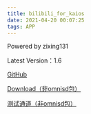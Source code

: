 ```yaml
---
title: bilibili_for_kaios
date: 2021-04-20 00:07:25
tags: APP
---
```


Powered by zixing131



Latest Version：1.6



[GitHub](https://github.com/openkaios/bilibili_kaios/)



[Download（非omnisd包）](https://github.com/openkaios/bilibili_kaios/releases/download/v1.6/bilibili_kaios_v1.6.zip)



[测试通道（非omnisd包）](https://github.com/openkaios/bilibili_kaios/archive/refs/heads/main.zip)